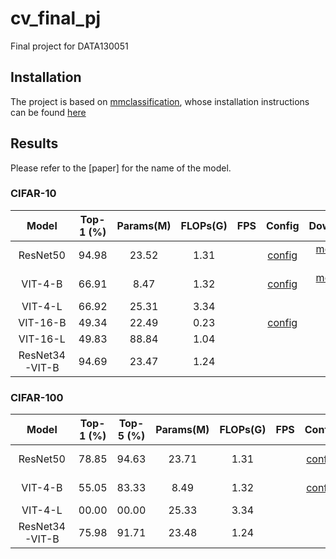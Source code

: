 # cv_final_pj
Final project for DATA130051

## Installation
The project is based on [mmclassification](https://github.com/open-mmlab/mmclassification), whose installation instructions can be found [here](https://github.com/open-mmlab/mmclassification/blob/master/docs/install.md)

## Results
Please refer to the [paper] for the name of the model.

### CIFAR-10
| Model          | Top-1 (%) | Params(M) | FLOPs(G) | FPS | Config                                         | Download                                       |
| :------------: | :-------: | :-------: | :------: | :-: |:---------------------------------------------: | :-------------------------------------------:  |
| ResNet50       | 94.98     | 23.52     | 1.31     |     | [config](./configs/custom/resnet50_cifar10.py) | [model](https://drive.google.com/file/d/1-xlMRLCOesbj_2QXDrRBMGKZs2HOSWUs/view?usp=sharing) \| [log](./log/log_resnet50_cifar10.json) |
| VIT-4-B        | 66.91     | 8.47      | 1.32     |     | [config](./configs/custom/vit_4_B_cifar10.py)  | [model](https://drive.google.com/file/d/1CPhFHEeJ-dBsFz-ksf4dUqYM7jsoTvoY/view?usp=sharing) \| [log](./log/log_vit_4_B_cifar10.py)
| VIT-4-L        | 66.92     | 25.31     | 3.34     |     |
| VIT-16-B       | 49.34     | 22.49     | 0.23     |     | [config](./configs/custom/vit_16_B_cifar10.py)
| VIT-16-L       | 49.83     | 88.84     | 1.04     |     |
| ResNet34-VIT-B | 94.69     | 23.47     | 1.24     |     |


### CIFAR-100
| Model         | Top-1 (%) | Top-5 (%) |  Params(M) | FLOPs(G) | FPS | Config                                          | Download                                       |
| :-----------: | :-------: | :-------: | :--------: | :------: | :-: |:----------------------------------------------: | :-------------------------------------------:  |
| ResNet50      | 78.85     | 94.63     | 23.71      | 1.31     |     | [config](./configs/custom/resnet50_cifar100.py) | [model](https://drive.google.com/file/d/161jPxQqVM-IU9TVktkeD4pJP0ZX-XYoQ/view?usp=sharing) \| [log](./log/log_resnet50_cifar100.json) |
| VIT-4-B       | 55.05     | 83.33     | 8.49       | 1.32     |     | [config](./configs/custom/vit_4_B_cifar100.py)  | [model](https://drive.google.com/file/d/1TRxoL9hC3540_aXm2Pt_N_9skOMrrmyX/view?usp=sharing) \| [log](./log/log_vit_4_B_cifar100.py)
| VIT-4-L       | 00.00     | 00.00     | 25.33      | 3.34     |     |
| ResNet34-VIT-B| 75.98     | 91.71     | 23.48      | 1.24     |     |
